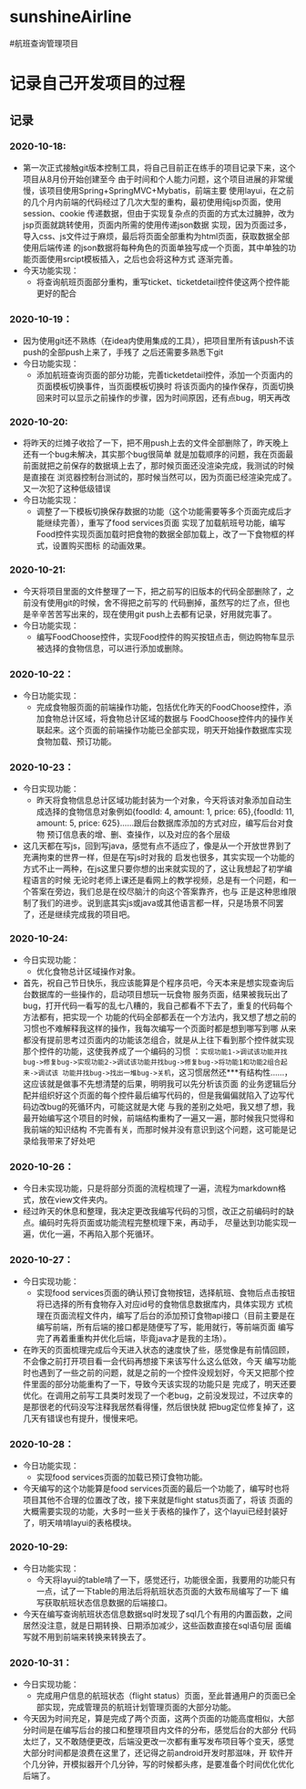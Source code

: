 # sunshineAirline
 #航班查询管理项目
# 记录自己开发项目的过程
## 记录
###  2020-10-18:
* 第一次正式接触git版本控制工具，将自己目前正在练手的项目记录下来，这个项目从8月份开始创建至今
由于时间和个人能力问题，这个项目进展的非常缓慢，该项目使用Spring+SpringMVC+Mybatis，前端主要
使用layui，在之前的几个月内前端的代码经过了几次大型的重构，最初使用纯jsp页面，使用session、cookie
传递数据，但由于实现复杂点的页面的方式太过臃肿，改为jsp页面就跳转使用，页面内所需的使用传递json数据
实现，因为页面过多，导入css、js文件过于麻烦，最后将页面全部重构为html页面，获取数据全部使用后端传递
的json数据将每种角色的页面单独写成一个页面，其中单独的功能页面使用srcipt模板插入，之后也会将这种方式
逐渐完善。
* 今天功能实现：
    * 将查询航班页面部分重构，重写ticket、ticketdetail控件使这两个控件能更好的配合
### 2020-10-19：
* 因为使用git还不熟练（在idea内使用集成的工具），把项目里所有该push不该push的全部push上来了，手残了
  之后还需要多熟悉下git
* 今日功能实现：
    * 添加航班查询页面的部分功能，完善ticketdetail控件，添加一个页面内的页面模板切换事件，当页面模板切换时
   将该页面内的操作保存，页面切换回来时可以显示之前操作的步骤，因为时间原因，还有点bug，明天再改
### 2020-10-20:
* 将昨天的烂摊子收拾了一下，把不用push上去的文件全部删除了，昨天晚上还有一个bug未解决，其实那个bug很简单
就是加载顺序的问题，我在页面最前面就把之前保存的数据填上去了，那时候页面还没渲染完成，我测试的时候是直接在
浏览器控制台测试的，那时候当然可以，因为页面已经渲染完成了。又一次犯了这种低级错误
* 今日功能实现：
    * 调整了一下模板切换保存数据的功能（这个功能需要等多个页面完成后才能继续完善），重写了food services页面
     实现了加载航班号功能，编写Food控件实现页面加载时把食物的数据全部加载上，改了一下食物框的样式，设置购买图标
     的动画效果。
     
### 2020-10-21:
* 今天将项目里面的文件整理了一下，把之前写的旧版本的代码全部删除了，之前没有使用git的时候，舍不得把之前写的
代码删掉，虽然写的烂了点，但也是辛辛苦苦写出来的，现在使用git push上去都有记录，好用就完事了。
* 今日功能实现：
    * 编写FoodChoose控件，实现Food控件的购买按钮点击，侧边购物车显示被选择的食物信息，可以进行添加或删除。
### 2020-10-22：
* 今日功能实现：
    * 完成食物服页面的前端操作功能，包括优化昨天的FoodChoose控件，添加食物总计区域，将食物总计区域的数据与
FoodChoose控件内的操作关联起来。这个页面的前端操作功能已全部实现，明天开始操作数据库实现食物加载、预订功能。
### 2020-10-23：
* 今日实现功能：
    * 昨天将食物信息总计区域功能封装为一个对象，今天将该对象添加自动生成选择的食物信息对象例如{foodId: 4, 
amount: 1, price: 65},{foodId: 11, amount: 5, price: 625}……跟后台数据库添加的方式对应，编写后台对食物
预订信息表的增、删、查操作，以及对应的各个层级
* 这几天都在写js，回到写java，感觉有点不适应了，像是从一个开放世界到了充满拘束的世界一样，但是在写js时对我的
启发也很多，其实实现一个功能的方式不止一两种，在js这里只要你想的出来就实现的了，这让我想起了初学编程语言的时候
无论时老师上课还是看网上的教学视频，总是有一个问题，和一个答案在旁边，我们总是在绞尽脑汁的向这个答案靠齐，也与
正是这种思维限制了我们的进步。说到底其实js或java或其他语言都一样，只是场景不同罢了，还是继续完成我的项目吧。
### 2020-10-24:
* 今日实现功能：
    * 优化食物总计区域操作对象。
* 首先，祝自己节日快乐，我应该能算是个程序员吧，今天本来是想实现查询后台数据库的一些操作的，启动项目想玩一玩食物
服务页面，结果被我玩出了bug，打开代码一看写的乱七八糟的，我自己都看不下去了，重复的代码每个方法都有，把实现一个
功能的代码全部都丢在一个方法内，我又想了想之前的习惯也不难解释我这样的操作，我每次编写一个页面时都是想到哪写到哪
从来都没有提前思考过页面内的功能该怎组合，就是从上往下看到那个控件就实现那个控件的功能，这使我养成了一个编码的习惯
：`实现功能1->调试该功能并找bug->修复bug->实现功能2->调试该功能并找bug->修复bug->将功能1和功能2组合起来->调试该
功能并找bug->找出一堆bug->关机`，这习惯居然还***有结构性……，这应该就是做事不先想清楚的后果，明明我可以先分析该页面
的业务逻辑后分配并组织好这个页面的每个控件最后编写代码的，但是我偏偏就陷入了边写代码边改bug的死循环内，可能这就是大佬
与我的差别之处吧，我又想了想，我最开始编写这个项目的时候，前端结构重构了一遍又一遍，那时候我只觉得和我前端的知识结构
不完善有关，而那时候并没有意识到这个问题，这可能是记录给我带来了好处吧
### 2020-10-26：
* 今日未实现功能，只是将部分页面的流程梳理了一遍，流程为markdown格式，放在view文件夹内。
* 经过昨天的休息和整理，我决定更改我编写代码的习惯，改正之前编码时的缺点。编码时先将页面或功能流程完整梳理下来，再动手，
尽量达到功能实现一遍，优化一遍，不再陷入那个死循环。
### 2020-10-27：
* 今日实现功能：
    * 实现food services页面的确认预订食物按钮，选择航班、食物后点击按钮将已选择的所有食物存入对应id号的食物信息数据库内，具体实现方
    式梳理在页面流程文件内，编写了后台的添加预订食物api接口（目前主要是在编写前端，所有后端的接口都是随便写了写，能用就行，等前端页面
    编写完了再着重重构并优化后端，毕竟java才是我的主场）。
* 在昨天的页面梳理完成后今天进入状态的速度快了些，感觉像是有前情回顾，不会像之前打开项目看一会代码再想接下来该写什么这么低效，今天
编写功能时也遇到了一些之前的问题，就是之前的一个控件没规划好，今天又把那个控件里面的部分功能重构了一下，导致今天该实现的功能只是
完成了，明天还要优化。在调用之前写工具类时发现了一个老bug，之前没发现过，不过庆幸的是那很老的代码没写注释我居然看得懂，然后很快就
把bug定位修复掉了，这几天有错误也有提升，慢慢来吧。
### 2020-10-28：
* 今日功能实现：
    * 实现food services页面的加载已预订食物功能。
* 今天编写的这个功能算是food services页面的最后一个功能了，编写时也将项目其他不合理的位置改了改，接下来就是flight status页面了，将该
页面的大概需要实现的功能，大多时一些关于表格的操作了，这个layui已经封装好了，明天啃啃layui的表格模块。
### 2020-10-29:
* 今日功能实现：
    * 今天将layui的table啃了一下，感觉还行，功能很全面，我要用的功能只有一点，试了一下table的用法后将航班状态页面的大致布局编写了一下
    编写获取航班状态信息数据的后端接口。
* 今天在编写查询航班状态信息数据sql时发现了sql几个有用的内置函数，之间居然没注意，就是日期转换、日期添加减少，这些函数直接在sql语句层
面编写就不用到前端来转换来转换去了。
### 2020-10-31：
* 今日实现功能：
    * 完成用户信息的航班状态（flight status）页面，至此普通用户的页面已全部实现，完成管理员的航班计划管理页面的大部分功能。
* 今天因为时间充足，算是完成了两个页面，这两个页面的功能高度相似，大部分时间是在编写后台的接口和整理项目内文件的分布，感觉后台的大部分
代码太烂了，又不敢随便更改，后端没更改一次都有重写发布项目等个变天，感觉大部分时间都是浪费在这里了，还记得之前android开发时那滋味，开
软件开个几分钟，开模拟器开个几分钟，写的时候都头疼，是要准备个时间优化优化后端了。